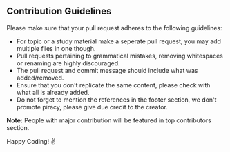 ## Contribution Guidelines

Please make sure that your pull request adheres to the following guidelines:
- For topic or a study material make a seperate pull request, you may add multiple files in one though.
- Pull requests pertaining to grammatical mistakes, removing whitespaces or renaming are highly discouraged.
- The pull request and commit message should include what was added/removed.
- Ensure that you don't replicate the same content, please check with what all is already added.
- Do not forget to mention the references in the footer section, we don't promote piracy, please give due credit to the creator.

**Note:** People with major contribution will be featured in top contributors section.

Happy Coding! :v:
